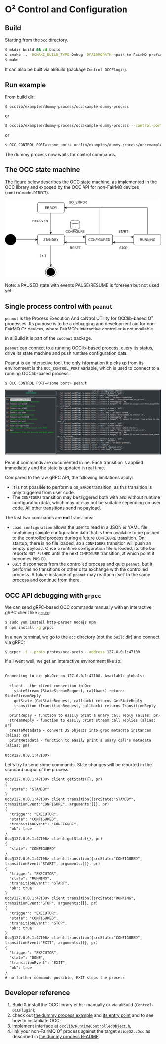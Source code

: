 # O² Control and Configuration

## Build
Starting from the `occ` directory.

```bash
$ mkdir build && cd build
$ cmake .. -DCMAKE_BUILD_TYPE=Debug -DFAIRMQPATH=<path to FairMQ prefix> -DFAIRLOGGERPATH=<path to FairLogger prefix>
$ make
```

It can also be built via aliBuild (package `Control-OCCPlugin`).

## Run example
From build dir:
```bash
$ occlib/examples/dummy-process/occexample-dummy-process
```
or
```bash
$ occlib/examples/dummy-process/occexample-dummy-process --control-port <some port>
```
or
```bash
$ OCC_CONTROL_PORT=<some port> occlib/examples/dummy-process/occexample-dummy-process
```

The dummy process now waits for control commands.

## The OCC state machine

The figure below describes the OCC state machine, as implemented in the OCC library and exposed
by the OCC API for non-FairMQ devices (`controlmode.DIRECT`).

![The OCC state machine](OCCStateMachine-controlmode.DIRECT.png)

Note: a PAUSED state with events PAUSE/RESUME is foreseen but not used yet.

## Single process control with `peanut`

`peanut` is the Process Execution And coNtrol UTility for OCClib-based O² processes. Its purpose
is to be a debugging and development aid for non-FairMQ O² devices, where FairMQ's interactive
controller is not available.

In aliBuild it is part of the `coconut` package.

`peanut` can connect to a running OCClib-based process, query its status, drive its state machine
and push runtime configuration data.

Peanut is an interactive tool, the only information it picks up from its environment is the
`OCC_CONTROL_PORT` variable, which is used to connect to a running OCClib-based process.

```bash
$ OCC_CONTROL_PORT=<some port> peanut
```

![Screenshot of peanut](peanut.png)

Peanut commands are documented inline. Each transition is applied immediately and
the state is updated in real time.

Compared to the raw gRPC API, the following limitations apply:
* It is not possible to perform a `GO_ERROR` transition, as this transition is only triggered from
user code.
* The `CONFIGURE` transition may be triggered both with and without runtime configuration data, which
may or may not be suitable depending on user code. All other transitions send no payload.

The last two commands are **not** transitions:
* `Load configuration` allows the user to read in a JSON or YAML file containing sample
configuration data that is then available to be pushed to the controlled process during a future
`CONFIGURE` transition. On startup, there is no file loaded, so a `CONFIGURE` transition will push
an empty payload. Once a runtime configuration file is loaded, its title bar reports `NOT PUSHED`
until the next `CONFIGURE` transition, at which point it becomes `PUSHED`.
* `Quit` disconnects from the controlled process and quits `peanut`, but it performs no transitions
or other data exchange with the controlled process. A future instance of `peanut` may reattach itself
to the same process and continue from there.

## OCC API debugging with `grpcc`

We can send gRPC-based OCC commands manually with an interactive gRPC client
like [`grpcc`](https://github.com/njpatel/grpcc):
```bash
$ sudo yum install http-parser nodejs npm
$ npm install -g grpcc
```

In a new terminal, we go to the `occ` directory (not the `build` dir) and connect via gRPC:
```bash
$ grpcc -i --proto protos/occ.proto --address 127.0.0.1:47100
```

If all went well, we get an interactive environment like so:
```

Connecting to occ_pb.Occ on 127.0.0.1:47100. Available globals:

  client - the client connection to Occ
    stateStream (StateStreamRequest, callback) returns StateStreamReply
    getState (GetStateRequest, callback) returns GetStateReply
    transition (TransitionRequest, callback) returns TransitionReply

  printReply - function to easily print a unary call reply (alias: pr)
  streamReply - function to easily print stream call replies (alias: sr)
  createMetadata - convert JS objects into grpc metadata instances (alias: cm)
  printMetadata - function to easily print a unary call's metadata (alias: pm)

Occ@127.0.0.1:47100>
```

Let's try to send some commands. State changes will be reported in the standard output of the process.
```
Occ@127.0.0.1:47100> client.getState({}, pr)
{
  "state": "STANDBY"
}
Occ@127.0.0.1:47100> client.transition({srcState:"STANDBY", transitionEvent:"CONFIGURE", arguments:[]}, pr)
{
  "trigger": "EXECUTOR",
  "state": "CONFIGURED",
  "transitionEvent": "CONFIGURE",
  "ok": true
}
Occ@127.0.0.1:47100> client.getState({}, pr)
{
  "state": "CONFIGURED"
}
Occ@127.0.0.1:47100> client.transition({srcState:"CONFIGURED", transitionEvent:"START", arguments:[]}, pr)
{
  "trigger": "EXECUTOR",
  "state": "RUNNING",
  "transitionEvent": "START",
  "ok": true
}
Occ@127.0.0.1:47100> client.transition({srcState:"RUNNING", transitionEvent:"STOP", arguments:[]}, pr)
{
  "trigger": "EXECUTOR",
  "state": "CONFIGURED",
  "transitionEvent": "STOP",
  "ok": true
}
Occ@127.0.0.1:47100> client.transition({srcState:"CONFIGURED", transitionEvent:"EXIT", arguments:[]}, pr)
{
  "trigger": "EXECUTOR",
  "state": "DONE",
  "transitionEvent": "EXIT",
  "ok": true
}
# no further commands possible, EXIT stops the process
```

## Developer reference
1. Build & install the OCC library either manually or via aliBuild (`Control-OCCPlugin`);
2. check out [the dummy process example](occlib/examples/dummy-process) and [its entry point](occlib/examples/dummy-process/main.cxx) and to see how to instantiate OCC;
3. implement interface at [`occlib/RuntimeControlledObject.h`](occlib/RuntimeControlledObject.h),
4. link your non-FairMQ O² process against the target `AliceO2::Occ` as described in [the dummy process README](occlib/examples/dummy-process/README.md#standalone-build).
